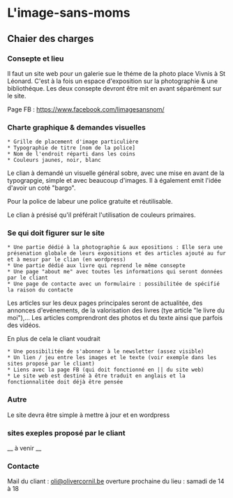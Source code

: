 # L'image-sans-moms

## Chaier des charges 

### Consepte et lieu
Il faut un site web pour un galerie sue le théme de la photo place Vivnis à St Léonard. C'est à la fois un espace d'exposition sur la photographie & une bibliothéque. Les deux consepte devront être mit en avant séparément sur le site. 

Page FB : https://www.facebook.com/limagesansnom/


### Charte graphique & demandes visuelles 
    * Grille de placement d'image particulière 
    * Typographie de titre [nom de la police]
    * Nom de l'endroit réparti dans les coins
    * Couleurs jaunes, noir, blanc

Le clian à demandé un visuelle général sobre, avec une mise en avant de la typograpgie, simple et avec beaucoup d'images. Il à également emit l'idée d'avoir un coté "bargo".

Pour la police de labeur une police gratuite et réutilisable.

Le clian à présisé qu'il préférait l'utilisation de couleurs primaires.


### Se qui doit figurer sur le site 
    * Une partie dédié à la photographie & aux epositions : Elle sera une présenation globale de leurs expositions et des articles ajouté au fur et à mesur par le clian (en wordpress)
    * Une partie dédié aux livre qui reprend le même consepte 
    * Une page "about me" avec toutes les informations qui seront données par le cliant 
    * Une page de contacte avec un formulaire : possibilitée de spécifié la raison du contacte

Les articles sur les deux pages principales seront de actualitée, des annonces d'evénements, de la valorisation des livres (tye article "le livre du moi"),... Les articles comprendront des photos et du texte ainsi que parfois des vidéos. 


En plus de cela le cliant voudrait 

    * Une possibilitée de s'abonner à le newsletter (assez visible)
    * Un lien / jeu entre les images et le texte (voir exemple dans les sites proposé par le cliant)
    * Liens avec la page FB (qui doit fonctionné en || du site web)
    * Le site web est destiné à être traduit en anglais et la fonctionnalitée doit déjà être pensée



### Autre 
Le site devra être simple  à mettre à jour et en wordpress 


### sites exeples proposé par le cliant 
__ à venir __



### Contacte

Mail du cliant : oli@olivercornil.be
overture prochaine du lieu : samadi de 14 à 18